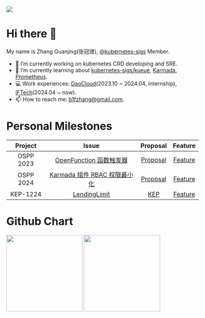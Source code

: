 ![](https://komarev.com/ghpvc/?username=B1F030)
# Hi there 👋
My name is Zhang Guanjing(张冠璟), [@kubernetes-sigs](https://github.com/kubernetes-sigs) Member.

- 🔭 I’m currently working on kubernetes CRD developing and SRE.
- 🌱 I’m currently learning about [kubernetes-sigs/kueue](https://github.com/kubernetes-sigs/kueue), [Karmada](https://github.com/karmada-io/karmada), [Prometheus](https://github.com/prometheus/prometheus).
- 💻 Work experiences: [DaoCloud](https://daocloud.io)(2023.10 ~ 2024.04, internship), [IFTech](https://iftech.io)(2024.04 ~ now).
- 📫 How to reach me: b1fzhang@gmail.com.

# Personal Milestones
|   Project   |                            Issue                             |                           Proposal                           |                           Feature                            |
| :---------: | :----------------------------------------------------------: | :----------------------------------------------------------: | :----------------------------------------------------------: |
|  OSPP 2023  | [OpenFunction 函数触发器](https://summer-ospp.ac.cn/2023/org/prodetail/236690243?lang=zh&list=pro) | [Proposal](https://github.com/OpenFunction/OpenFunction/blob/main/docs/proposals/20230726-integrate-keda-http-add-on.md) | [Feature](https://github.com/OpenFunction/OpenFunction/pull/483) |
|  OSPP 2024  | [Karmada 组件 RBAC 权限最小化](https://summer-ospp.ac.cn/org/prodetail/245c40153?lang=zh&list=pro) | [Proposal](https://summer-ospp.ac.cn/previewPdf/156) | [Feature](https://github.com/karmada-io/karmada/pull/5586) |
|  KEP-1224   | [LendingLimit](https://github.com/kubernetes-sigs/kueue/issues/1224) | [KEP](https://github.com/kubernetes-sigs/kueue/tree/main/keps/1224-lending-limit) | [Feature](https://github.com/kubernetes-sigs/kueue/pull/1385) |

# Github Chart
<div style="display: flex; gap: 3px;">
  <img height="200px" src="https://github-readme-stats-b1f030s-projects.vercel.app/api?username=B1F030&show_icons=true&theme=vue-dark&count_private=true&hide_rank=true&include_all_commits=true&hide=stars&card_width=180px"><img height="200px" src="https://github-readme-streak-stats-b1f030s-projects.vercel.app/?user=B1F030&theme=vue-dark&date_format=%5BY.%5Dn.j&exclude_days=Sun%2CSat&card_width=400px">
<!--   <img height="200px" src="https://github-readme-stats-b1f030s-projects.vercel.app/api/top-langs/?username=B1F030&layout=donut&theme=vue-dark"> -->
</div>
<!--
**B1F030/B1F030** is a ✨ _special_ ✨ repository because its `README.md` (this file) appears on your GitHub profile.

Here are some ideas to get you started:

- 🔭 I’m currently working on ...
- 🌱 I’m currently learning ...
- 👯 I’m looking to collaborate on ...
- 🤔 I’m looking for help with ...
- 💬 Ask me about ...
- 📫 How to reach me: ...
- 😄 Pronouns: ...
- ⚡ Fun fact: ...
-->
